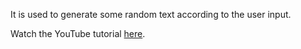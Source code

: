 It is used to generate some random text according to the user input.

Watch the YouTube tutorial [here](https://www.youtube.com/watch?v=TgCCbV_2C7s).
